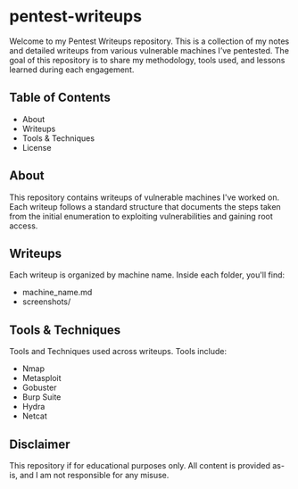 # pentest-writeups

Welcome to my Pentest Writeups repository. This is a collection of my notes and detailed writeups from various vulnerable machines I’ve pentested. The goal of this repository is to share my methodology, tools used, and lessons learned during each engagement.

## Table of Contents

- About
- Writeups
- Tools & Techniques
- License

## About

This repository contains writeups of vulnerable machines I've worked on. Each writeup follows a standard structure that documents the steps taken from the initial enumeration to exploiting vulnerabilities and gaining root access.

## Writeups

Each writeup is organized by machine name. Inside each folder, you'll find:

- machine_name.md
- screenshots/

## Tools & Techniques

Tools and Techniques used across writeups. Tools include:

- Nmap
- Metasploit
- Gobuster
- Burp Suite
- Hydra
- Netcat

## Disclaimer

This repository if for educational purposes only. All content is provided as-is, and I am not responsible for any misuse.